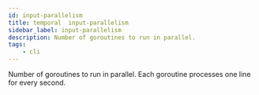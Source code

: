 ```yaml
---
id: input-parallelism
title: temporal  input-parallelism
sidebar_label: input-parallelism
description: Number of goroutines to run in parallel. 
tags:
    - cli
---
```


Number of goroutines to run in parallel.
Each goroutine processes one line for every second.
